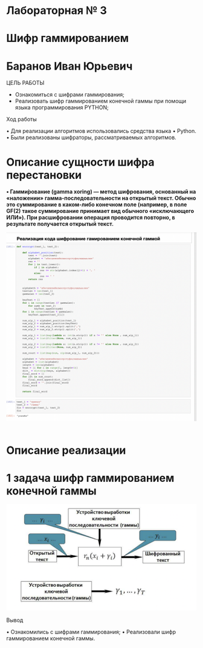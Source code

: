 # Лабораторная № 3
# Шифр гаммированием
# Баранов Иван Юрьевич

ЦЕЛЬ РАБОТЫ

-  Ознакомиться с шифрами гаммирования;
-  Реализовать шифр гаммированием конечной гаммы при помощи языка программирования PYTHON;

Ход работы 

•	Для реализации алгоритмов использовались средства языка
•	Python.
•	Были реализованы шифраторы, рассматриваемых алгоритмов. 

# Описание сущности шифра перестановки

**•	Гамми́рование (gamma xoring) — метод шифрования, основанный на «наложении» гамма-последовательности на открытый текст. Обычно это суммирование в каком-либо конечном поле (например, в поле GF(2) такое суммирование принимает вид обычного «исключающего ИЛИ»). При расшифровании операция проводится повторно, в результате получается открытый текст.**

![Рис1](img/1.png)
 
# Описание реализации
# 1 задача шифр гаммированием конечной гаммы
![Рис2](img/2.png)

Вывод

•	Ознакомились с шифрами гаммирования;
•	Реализовали шифр гаммированием конечной гаммы.
